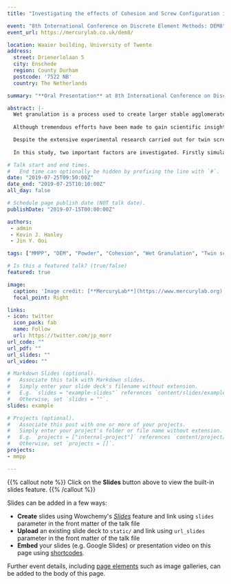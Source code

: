 ```yaml
---
title: "Investigating the effects of Cohesion and Screw Configuration in a Twin-Screw Granulator using the Discrete Element Method"

event: "8th International Conference on Discrete Element Methods: DEM8"
event_url: https://mercurylab.co.uk/dem8/

location: Waaier building, University of Twente
address:
  street: Drienerlolaan 5
  city: Enschede
  region: County Durham
  postcode: '7522 NB'
  country: The Netherlands

summary: "**Oral Presentation** at 8th International Conference on Discrete Element Methods: DEM8"

abstract: |-
  Wet granulation is a process used to create larger stable agglomerates (granules) from fine powders. This has many desirable outcomes such as improving flowability, compactibility, and homogeneity. Granulation is commonly employed in the food, pharmaceutical, detergent, and fertilizer industries, but despite its wide adoption it is often problematic in operation, with high recycle ratios in continuous processes and high rejection rates in batch processes.
  
  Although tremendous efforts have been made to gain scientific insight into the granulating process, a fundamental understanding of wet granulation is still lacking due to the complexity of the mechanisms involved. With twin screw granulation becoming a popularly employed method of wet granulation, an in-depth understanding of particle enlargement in the granulating process is necessary in order to improve the quality of the final product without the need for large-scale Design-of-Experiment studies.

  Despite the extensive experimental research carried out for twin screw granulators in recent years, there has been little computational work carried out. This paper employs the Discrete Element Method (DEM) to study a 25 mm diameter, GEA ConsiGma™ 1 twin screw granulator with a series of typical configurations for the kneading elements considered. The DEM simulations were conducted using the commercial code EDEM with a DEM contact model developed for cohesive solids. The contact model is based on an elasto-plastic contact with adhesion and uses hysteretic loading and unloading paths to model the elastic-plastic contact deformation. In these simulations, the adhesion is used to capture the effect of the binder liquid without the complication of modelling the liquid directly. The adhesion parameter is a function of the plastic contact overlap. The model has previously been shown to be able to predict the stress-history-dependent behaviour depicted by a flow function of the cohesive bulk material.
  
  In this study, two important factors are investigated. Firstly simulations were performed to compare the behaviour of a cohesion-less material with a cohesive material to understand the effect of cohesion on the key results such as the residence time distribution, mass hold-up and the stress regimes on the kneading and conveying elements of a ConsiGma granulator. Secondly the effect of the changing screw configuration on the residence time distribution, local solid fraction and stresses experienced at different elements in the twin-screw granulator is assessed. The results shows the influence of these key factors which helps to determine an optimal configuration for the operation.

# Talk start and end times.
#   End time can optionally be hidden by prefixing the line with `#`.
date: "2019-07-25T09:50:00Z"
date_end: "2019-07-25T10:10:00Z"
all_day: false

# Schedule page publish date (NOT talk date).
publishDate: "2019-07-15T00:00:00Z"

authors:
 - admin
 - Kevin J. Hanley
 - Jin Y. Ooi

tags: ["MMPP", "DEM", "Powder", "Cohesion", "Wet Granulation", "Twin screw", "Granulation"]

# Is this a featured talk? (true/false)
featured: true

image:
  caption: 'Image credit: [**MercuryLab**](https://www.mercurylab.org)'
  focal_point: Right

links:
- icon: twitter
  icon_pack: fab
  name: Follow
  url: https://twitter.com/jp_morr
url_code: ""
url_pdf: ""
url_slides: ""
url_video: ""

# Markdown Slides (optional).
#   Associate this talk with Markdown slides.
#   Simply enter your slide deck's filename without extension.
#   E.g. `slides = "example-slides"` references `content/slides/example-slides.md`.
#   Otherwise, set `slides = ""`.
slides: example

# Projects (optional).
#   Associate this post with one or more of your projects.
#   Simply enter your project's folder or file name without extension.
#   E.g. `projects = ["internal-project"]` references `content/project/deep-learning/index.md`.
#   Otherwise, set `projects = []`.
projects:
- mmpp

---
```


{{% callout note %}}
Click on the **Slides** button above to view the built-in slides feature.
{{% /callout %}}

Slides can be added in a few ways:

- **Create** slides using Wowchemy's [*Slides*](https://wowchemy.com/docs/managing-content/#create-slides) feature and link using `slides` parameter in the front matter of the talk file
- **Upload** an existing slide deck to `static/` and link using `url_slides` parameter in the front matter of the talk file
- **Embed** your slides (e.g. Google Slides) or presentation video on this page using [shortcodes](https://wowchemy.com/docs/writing-markdown-latex/).

Further event details, including [page elements](https://wowchemy.com/docs/writing-markdown-latex/) such as image galleries, can be added to the body of this page.
